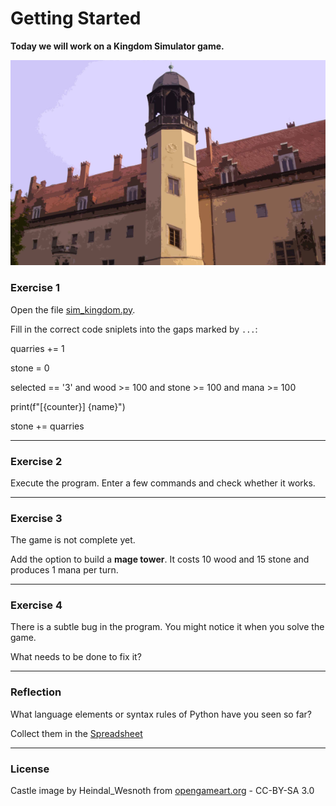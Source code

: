 
# Getting Started

**Today we will work on a Kingdom Simulator game.**

![](castle.png)

### Exercise 1

Open the file [sim_kingdom.py](sim_kingdom.py).

Fill in the correct code sniplets into the gaps marked by `...`:

   quarries += 1
      
   stone = 0

   selected == '3' and wood >= 100 and stone >= 100 and mana >= 100

   print(f"[{counter}] {name}")

   stone += quarries

----

### Exercise 2

Execute the program. Enter a few commands and check whether it works.

----

### Exercise 3

The game is not complete yet.

Add the option to build a **mage tower**.
It costs 10 wood and 15 stone and produces 1 mana per turn.

----

### Exercise 4

There is a subtle bug in the program.
You might notice it when you solve the game.

What needs to be done to fix it?

----

### Reflection

What language elements or syntax rules of Python have you seen so far?

Collect them in the [Spreadsheet](https://docs.google.com/spreadsheets/d/1Q9s-KTkw8_HvkJZO_hcMXw01m9w9HVGGBaAU8oZ4gsM/edit?usp=sharing)


----

### License

Castle image by Heindal_Wesnoth from [opengameart.org](https://opengameart.org/content/fantasyart-background) - CC-BY-SA 3.0
